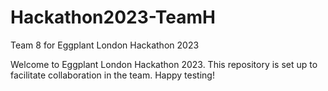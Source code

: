 # Hackathon2023-TeamH
Team 8 for Eggplant London Hackathon 2023

Welcome to Eggplant London Hackathon 2023. This repository is set up to facilitate collaboration in the team. Happy testing!

